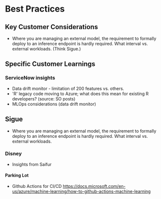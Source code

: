# Best Practices

## Key Customer Considerations

- Where you are managing an external model, the requirement to formally deploy to an inference endpoint is
  hardly required. What interval vs. external workloads. (Think Sigue.)


## Specific Customer Learnings

### ServiceNow insights
- Data drift monitor - limitation of 200 features vs. others.
- 'R' legacy code moving to Azure; what does this mean for existing R developers? (source: SO posts)
- MLOps considerations (data drift monitor)

## Sigue
- Where you are managing an external model, the requirement to formally deploy to an inference endpoint is
  hardly required. What interval vs. external workloads.

### Disney
- Insights from Saifur

#### Parking Lot
- Github Actions for CI/CD https://docs.microsoft.com/en-us/azure/machine-learning/how-to-github-actions-machine-learning
